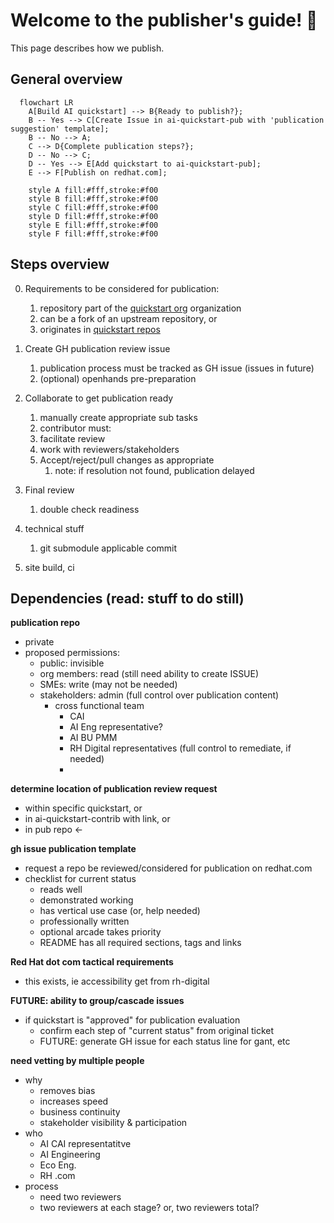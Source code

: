 # Welcome to the publisher's guide! :book: 

This page describes how we publish. 


## General overview

```mermaid
  flowchart LR 
    A[Build AI quickstart] --> B{Ready to publish?};
    B -- Yes --> C[Create Issue in ai-quickstart-pub with 'publication suggestion' template];
    B -- No --> A;
    C --> D{Complete publication steps?};
    D -- No --> C;
    D -- Yes --> E[Add quickstart to ai-quickstart-pub];
    E --> F[Publish on redhat.com];

    style A fill:#fff,stroke:#f00
    style B fill:#fff,stroke:#f00
    style C fill:#fff,stroke:#f00
    style D fill:#fff,stroke:#f00
    style E fill:#fff,stroke:#f00
    style F fill:#fff,stroke:#f00
```

## Steps overview

0. Requirements to be considered for publication:
   1. repository part of the [quickstart org](https://github.com/rh-ai-quickstart) organization 
   2. can be a fork of an upstream repository, or
   3. originates in [quickstart repos](https://github.com/orgs/rh-ai-quickstart/repositories)

1. Create GH publication review issue
   1. publication process must be tracked as GH issue (issues in future)
   2. (optional) openhands pre-preparation

2. Collaborate to get publication ready
   1. manually create appropriate sub tasks
   2. contributor must: 
   3. facilitate review
   4. work with reviewers/stakeholders 
   5. Accept/reject/pull changes as appropriate
	  1. note: if resolution not found, publication delayed

3. Final review
   1. double check readiness

4. technical stuff
   1. git submodule applicable commit 

5. site build, ci


## Dependencies (read: stuff to do still)

**publication repo** 
- private 
- proposed permissions:
  - public: invisible
  - org members: read (still need ability to create ISSUE)
  - SMEs: write (may not be needed)
  - stakeholders: admin (full control over publication content)
	- cross functional team
      - CAI 
	  - AI Eng representative? 
	  - AI BU PMM 
	  - RH Digital representatives (full control to remediate, if needed)
	  - 

**determine location of publication review request**
- within specific quickstart, or 
- in ai-quickstart-contrib with link, or 
- in pub repo <-

**gh issue publication template**
- request a repo be reviewed/considered for publication on redhat.com
- checklist for current status 
  - reads well 
  - demonstrated working 
  - has vertical use case (or, help needed) 
  - professionally written
  - optional arcade takes priority
  - README has all required sections, tags and links

**Red Hat dot com tactical requirements**
- this exists, ie accessibility get from rh-digital

**FUTURE: ability to group/cascade issues** 
- if quickstart is "approved" for publication evaluation 
  - confirm each step of "current status" from original ticket
  - FUTURE: generate GH issue for each status line for gant, etc
  
**need vetting by multiple people**
- why 
  - removes bias
  - increases speed 
  - business continuity 
  - stakeholder visibility & participation
- who
  - AI CAI representatitve 
  - AI Engineering 
  - Eco Eng. 
  - RH .com 
- process
  - need two reviewers 
  - two reviewers at each stage? or, two reviewers total?
